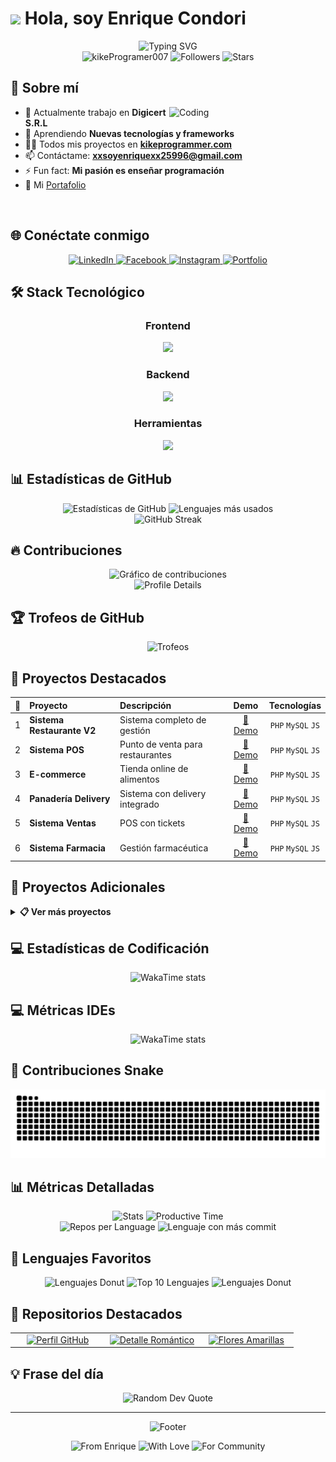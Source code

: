 # ![](https://user-images.githubusercontent.com/18350557/176309783-0785949b-9127-417c-8b55-ab5a4333674e.gif) Hola, soy Enrique Condori

<div align="center">
  <img src="https://readme-typing-svg.herokuapp.com?font=Fira+Code&weight=600&size=28&duration=3000&pause=1000&color=58A6FF&center=true&vCenter=true&multiline=true&repeat=true&width=750&height=140&lines=Desarrollador+Full+Stack+%F0%9F%92%BB;Apasionado+por+la+Enseñanza+%F0%9F%93%9A;Siempre+Aprendiendo+Nuevas+Tecnologías+%F0%9F%9A%80" alt="Typing SVG" />
</div>

<div align="center">
  <img src="https://komarev.com/ghpvc/?username=kikeProgramer007&label=Visitas%20al%20perfil&color=58A6FF&style=for-the-badge" alt="kikeProgramer007" />
  <img src="https://img.shields.io/github/followers/kikeProgramer007?label=Followers&style=for-the-badge&color=58A6FF" alt="Followers" />
  <img src="https://img.shields.io/github/stars/kikeProgramer007?label=Stars&style=for-the-badge&color=58A6FF" alt="Stars" />
</div>

## 🎯 Sobre mí

<img align="right" alt="Coding" width="250" src="https://github.com/user-attachments/assets/2fa4d82d-3c5b-445e-bf04-0155ca05caf4">

- 🔭 Actualmente trabajo en **Digicert S.R.L**
- 🌱 Aprendiendo **Nuevas tecnologías y frameworks**
- 👨‍💻 Todos mis proyectos en [**kikeprogrammer.com**](https://kikeprogrammer.com/)
- 📫 Contáctame: **xxsoyenriquexx25996@gmail.com**
- ⚡ Fun fact: **Mi pasión es enseñar programación**
- 🔗 Mi [Portafolio](https://kikeprogramer007.github.io/cv/)

<br clear="both">

## 🌐 Conéctate conmigo

<div align="center">
  <a href="https://www.linkedin.com/in/enrique-condori-224b72208" target="_blank">
    <img src="https://img.shields.io/badge/LinkedIn-0077B5?style=for-the-badge&logo=linkedin&logoColor=white" alt="LinkedIn"/>
  </a>
  <a href="https://www.facebook.com/EnriquePlayer" target="_blank">
    <img src="https://img.shields.io/badge/Facebook-1877F2?style=for-the-badge&logo=facebook&logoColor=white" alt="Facebook"/>
  </a>
  <a href="https://www.instagram.com/condori2667/" target="_blank">
    <img src="https://img.shields.io/badge/Instagram-E4405F?style=for-the-badge&logo=instagram&logoColor=white" alt="Instagram"/>
  </a>
  <a href="https://kikeprogramer007.github.io/cv/" target="_blank">
    <img src="https://img.shields.io/badge/Portfolio-FF5722?style=for-the-badge&logo=todoist&logoColor=white" alt="Portfolio"/>
  </a>
</div>

## 🛠️ Stack Tecnológico

<div align="center">
  
### Frontend
<p align="center">
  <a href="https://skillicons.dev">
    <img src="https://skillicons.dev/icons?i=html,css,js,react,sass,gulp&theme=dark" />
  </a>
</p>

### Backend
<p align="center">
  <a href="https://skillicons.dev">
    <img src="https://skillicons.dev/icons?i=nodejs,cs,dotnet,mongodb,mysql,php&theme=dark" />
  </a>
</p>

### Herramientas
<p align="center">
  <a href="https://skillicons.dev">
    <img src="https://skillicons.dev/icons?i=git,github,vscode,linux,docker,postman&theme=dark" />
  </a>
</p>

</div>

## 📊 Estadísticas de GitHub

<div align="center">
  <img width="49%" height="195px" src="https://github-readme-stats.vercel.app/api?username=kikeProgramer007&show_icons=true&theme=github_dark&hide_border=true&locale=es" alt="Estadísticas de GitHub" />
  <img width="49%" height="195px" src="https://github-readme-stats.vercel.app/api/top-langs/?username=kikeProgramer007&layout=compact&theme=github_dark&hide_border=true&locale=es" alt="Lenguajes más usados" />
</div>

<div align="center">
  <img src="https://github-readme-streak-stats.herokuapp.com?user=kikeProgramer007&theme=transparent&hide_border=true&locale=es" alt="GitHub Streak" />
</div>

## 🔥 Contribuciones

<div align="center">
  <img src="https://github-readme-activity-graph.vercel.app/graph?username=kikeProgramer007&theme=react-dark&hide_border=true&area=true&custom_title=Gráfico%20de%20Contribuciones%20de%20Enrique%20Condori&locale=es" alt="Gráfico de contribuciones" />
</div>

<div align="center">
  <img src="https://github-profile-summary-cards.vercel.app/api/cards/profile-details?username=kikeProgramer007&theme=transparent&locale=es" alt="Profile Details" />
</div>

## 🏆 Trofeos de GitHub

<div align="center">
  <img src="https://github-profile-trophy.vercel.app/?username=kikeProgramer007&theme=algolia&no-frame=true&column=7&margin-w=15&margin-h=15" alt="Trofeos" />
</div>

## 💼 Proyectos Destacados

<div align="center">
  
| 🥇 | **Proyecto** | **Descripción** | **Demo** | **Tecnologías** |
|:---:|:---|:---|:---:|:---:|
| 1 | **Sistema Restaurante V2** | Sistema completo de gestión | [🔗 Demo](https://kikeprogrammer.com/) | `PHP` `MySQL` `JS` |
| 2 | **Sistema POS** | Punto de venta para restaurantes | [🔗 Demo](https://pos.kikeprogrammer.com/) | `PHP` `MySQL` `JS` |
| 3 | **E-commerce** | Tienda online de alimentos | [🔗 Demo](https://pedidos.kikeprogrammer.com/) | `PHP` `MySQL` `JS` |
| 4 | **Panadería Delivery** | Sistema con delivery integrado | [🔗 Demo](https://panaderia.kikeprogrammer.com/) | `PHP` `MySQL` `JS` |
| 5 | **Sistema Ventas** | POS con tickets | [🔗 Demo](https://vendamos.kikeprogrammer.com/) | `PHP` `MySQL` `JS` |
| 6 | **Sistema Farmacia** | Gestión farmacéutica | [🔗 Demo](https://farmacia.kikeprogrammer.com/) | `PHP` `MySQL` `JS` |

</div>

## 🎯 Proyectos Adicionales

<details>
<summary><b>📋 Ver más proyectos</b></summary>

| # | **Proyecto** | **Demo** |
|:---:|:---|:---:|
| 7 | **CRUD & Backup BD** | [🔗 Demo](https://store.kikeprogrammer.com/) |
| 8 | **CRUD PHP8** | [🔗 Demo](https://crud.soykike.com) |
| 9 | **CRUD Laravel 7** | [🔗 Demo](https://laravel7crud.kikeprogrammer.com/) |
| 10 | **Blog de Café** | [🔗 Demo](https://kikeprogramer007.github.io/WebCafe/) |
| 11 | **Bienes Raíces** | [🔗 Demo](https://kikeprogramer007.github.io/BienesRaices/) |
| 12 | **Matrix Effect** | [🔗 Demo](https://kikeprogramer007.github.io/fondobinario1/) |

</details>

## 💻 Estadísticas de Codificación

<!--START_SECTION:waka-->
<div align="center">
  <img src="https://github-readme-stats.vercel.app/api/wakatime?username=kikeProgramer007&theme=react&hide_border=true&bg_color=0D1117&locale=es" alt="WakaTime stats" />
</div>
<!--END_SECTION:waka-->


## 💻 Métricas IDEs

<!--START_SECTION:waka-->
<div align="center">
  <img src="https://wakatime.com/share/@kikeProgramer007/8338d49b-8f65-4ac3-a379-0544880ebcc6.svg" width="60%" alt="WakaTime stats" />
</div>
<!--END_SECTION:waka-->

## 🐍 Contribuciones Snake

<div align="center">

<!-- Versión adaptable a tema claro/oscuro -->
<picture>
  <source 
    media="(prefers-color-scheme: dark)" 
    srcset="https://raw.githubusercontent.com/kikeProgramer007/kikeProgramer007/main/dist/github-snake-dark.svg">
  <source 
    media="(prefers-color-scheme: light)" 
    srcset="https://raw.githubusercontent.com/kikeProgramer007/kikeProgramer007/main/dist/github-snake.svg">
  <img 
    alt="Mi actividad de contribuciones en GitHub" 
    src="https://raw.githubusercontent.com/kikeProgramer007/kikeProgramer007/main/dist/github-snake.svg">
</picture>
</div>

## 📊 Métricas Detalladas

<div align="center">
  <img width="49%" src="https://github-profile-summary-cards.vercel.app/api/cards/stats?username=kikeProgramer007&theme=transparent&locale=es" alt="Stats" />
  <img width="49%" src="https://github-profile-summary-cards.vercel.app/api/cards/productive-time?username=kikeProgramer007&theme=transparent&locale=es" alt="Productive Time" />
</div>

<div align="center">
  <img width="49%" src="https://github-profile-summary-cards.vercel.app/api/cards/repos-per-language?username=kikeProgramer007&theme=transparent&locale=es" alt="Repos per Language" />
  <img width="49%" src="https://github-profile-summary-cards.vercel.app/api/cards/most-commit-language?username=kikeProgramer007&theme=transparent&locale=es" alt="Lenguaje con más commit" />
</div>

## 🎨 Lenguajes Favoritos

<div align="center">
    <img src="https://github-readme-stats.vercel.app/api/top-langs/?username=kikeProgramer007&layout=donut-vertical&theme=transparent&hide_border=true&locale=es" alt="Lenguajes Donut" />
  <img src="https://github-readme-stats.vercel.app/api/top-langs/?username=kikeProgramer007&langs_count=10&theme=react&hide_border=true&bg_color=0D1117&locale=es" alt="Top 10 Lenguajes" />
    <img src="https://github-readme-stats.vercel.app/api/top-langs/?username=kikeProgramer007&layout=pie&theme=transparent&hide_border=true&locale=es" alt="Lenguajes Donut" />

</div>

## 🚀 Repositorios Destacados

<div align="center">
  <table>
    <tr>
      <td align="center" width="33%">
        <a href="https://github.com/kikeProgramer007/kikeProgramer007">
          <img src="https://github-readme-stats.vercel.app/api/pin/?username=kikeProgramer007&repo=kikeProgramer007&theme=transparent&show_owner=true" alt="Perfil GitHub" width="100%">
        </a>
      </td>
      <td align="center" width="33%">
        <a href="https://github.com/kikeProgramer007/DetalleRomantico">
          <img src="https://github-readme-stats.vercel.app/api/pin/?username=kikeProgramer007&repo=DetalleRomantico&theme=transparent&show_owner=true" alt="Detalle Romántico" width="100%">
        </a>
      </td>
      <td align="center" width="33%">
        <a href="https://github.com/kikeProgramer007/flores-amarillas">
          <img src="https://github-readme-stats.vercel.app/api/pin/?username=kikeProgramer007&repo=flores-amarillas&theme=transparent&show_owner=true" alt="Flores Amarillas" width="100%">
        </a>
      </td>
    </tr>
  </table>
</div>

## 💡 Frase del día

<div align="center">
  <img src="https://quotes-github-readme.vercel.app/api?type=horizontal&theme=transparent&locale=es" alt="Random Dev Quote" />
</div>

---

<div align="center">
  <img width="100%" src="https://capsule-render.vercel.app/api?type=waving&color=0:0D1117,100:58A6FF&height=100&section=footer&text=¡Gracias%20por%20visitar%20mi%20perfil!&fontSize=24&fontAlignY=70&animation=twinkling&fontColor=58A6FF" alt="Footer" />
  
  <p>
    <img src="https://img.shields.io/badge/De-Enrique%20Condori-58A6FF?style=for-the-badge" alt="From Enrique" />
    <img src="https://img.shields.io/badge/Con-❤️-58A6FF?style=for-the-badge" alt="With Love" />
    <img src="https://img.shields.io/badge/Para-La%20Comunidad-58A6FF?style=for-the-badge" alt="For Community" />
  </p>
</div>

